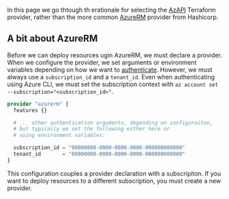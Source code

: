 <!-- markdownlint-disable MD041 -->
In this page we go thtough th erationale for selecting the [AzAPI][github_azapi] Terraform provider,
rather than the more common [AzureRM][github_azurerm] provider from Hashicorp.

## A bit about AzureRM

Before we can deploy resources ugin AzureRM, we must declare a provider.
When we configure the provider, we set arguments or environment variables depending on how we want to [authenticate][hashicorp_azurerm_auth_to_azure].
However, we must always use a `subscription_id` and a `tenant_id`.
Even when authenticating using Azure CLI, we must set the subscription context with `az account set --subscription="<subscription_id>"`.

```terraform
provider "azurerm" {
  features {}

  # ... other authentication arguments, depending on configuraiton,
  # but typically we set the following either here or
  # using environment variables:

  subscription_id = "00000000-0000-0000-0000-000000000000"
  tenant_id       = "00000000-0000-0000-0000-000000000000"
}
```

This configuration couples a provider declaration with a subscripiton.
If you want to deploy resources to a different subscription, you must create a new provider.

[comment]: # (Link labels below, please sort a-z, thanks!)

[github_azapi]: https://github.com/Azure/terraform-provider-azapi
[github_azurerm]: https://github.com/hashicorp/terraform-provider-azurerm
[hashicorp_azurerm_auth_to_azure]: https://registry.terraform.io/providers/hashicorp/azurerm/latest/docs#authenticating-to-azure

